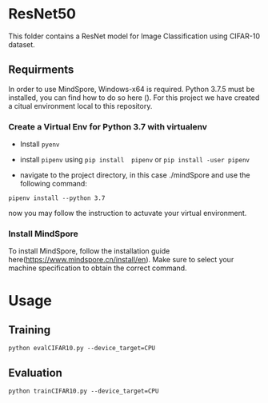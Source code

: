 # ResNet50
This folder contains a ResNet model for Image Classification using CIFAR-10 dataset. 



## Requirments

In order to use MindSpore, Windows-x64 is required. Python 3.7.5 must be installed, you can find how to do so here (). For this project we have created a citual environment local to this repository.

### Create a Virtual Env  for Python 3.7 with virtualenv

- Install `pyenv`

- install  `pipenv` using `pip install  pipenv` or `pip install -user pipenv`
- navigate to the project directory, in this case ./mindSpore and use the following command:

```
pipenv install --python 3.7
```

now you may follow the instruction to actuvate your virtual environment. 

### Install MindSpore

To install MindSpore, follow the installation guide here(https://www.mindspore.cn/install/en). Make sure to select your machine specification to obtain the correct command. 
 
 # Usage

 ## Training

 ```
 python evalCIFAR10.py --device_target=CPU
 ```

 ## Evaluation

 ```
 python trainCIFAR10.py --device_target=CPU
 ```


